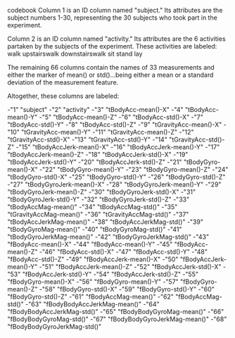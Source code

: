 codebook
Column 1 is an ID column named "subject."  Its attributes are the subject numbers 1-30, representing the 30 subjects who took part in the experiment.

Column 2 is an ID column named "activity." Its attributes are the 6 activities partaken by the subjects of the experiment. These activities are labeled: 
walk
upstairswalk
downstairswalk
sit
stand
lay

The remaining 66 columns contain the names of 33 measurements and either the marker of mean() or std()...being either a mean or a standard deviation of the measurement feature.

Altogether, these columns are labeled:

-"1" "subject"
-"2" "activity"
-"3" "tBodyAcc-mean()-X"
-"4" "tBodyAcc-mean()-Y"
-"5" "tBodyAcc-mean()-Z"
-"6" "tBodyAcc-std()-X"
-"7" "tBodyAcc-std()-Y"
-"8" "tBodyAcc-std()-Z"
-"9" "tGravityAcc-mean()-X"
-"10" "tGravityAcc-mean()-Y"
-"11" "tGravityAcc-mean()-Z"
-"12" "tGravityAcc-std()-X"
-"13" "tGravityAcc-std()-Y"
-"14" "tGravityAcc-std()-Z"
-"15" "tBodyAccJerk-mean()-X"
-"16" "tBodyAccJerk-mean()-Y"
-"17" "tBodyAccJerk-mean()-Z"
-"18" "tBodyAccJerk-std()-X"
-"19" "tBodyAccJerk-std()-Y"
-"20" "tBodyAccJerk-std()-Z"
-"21" "tBodyGyro-mean()-X"
-"22" "tBodyGyro-mean()-Y"
-"23" "tBodyGyro-mean()-Z"
-"24" "tBodyGyro-std()-X"
-"25" "tBodyGyro-std()-Y"
-"26" "tBodyGyro-std()-Z"
-"27" "tBodyGyroJerk-mean()-X"
-"28" "tBodyGyroJerk-mean()-Y"
-"29" "tBodyGyroJerk-mean()-Z"
-"30" "tBodyGyroJerk-std()-X"
-"31" "tBodyGyroJerk-std()-Y"
-"32" "tBodyGyroJerk-std()-Z"
-"33" "tBodyAccMag-mean()"
-"34" "tBodyAccMag-std()"
-"35" "tGravityAccMag-mean()"
-"36" "tGravityAccMag-std()"
-"37" "tBodyAccJerkMag-mean()"
-"38" "tBodyAccJerkMag-std()"
-"39" "tBodyGyroMag-mean()"
-"40" "tBodyGyroMag-std()"
-"41" "tBodyGyroJerkMag-mean()"
-"42" "tBodyGyroJerkMag-std()"
-"43" "fBodyAcc-mean()-X"
-"44" "fBodyAcc-mean()-Y"
-"45" "fBodyAcc-mean()-Z"
-"46" "fBodyAcc-std()-X"
-"47" "fBodyAcc-std()-Y"
-"48" "fBodyAcc-std()-Z"
-"49" "fBodyAccJerk-mean()-X"
-"50" "fBodyAccJerk-mean()-Y"
-"51" "fBodyAccJerk-mean()-Z"
-"52" "fBodyAccJerk-std()-X"
-"53" "fBodyAccJerk-std()-Y"
-"54" "fBodyAccJerk-std()-Z"
-"55" "fBodyGyro-mean()-X"
-"56" "fBodyGyro-mean()-Y"
-"57" "fBodyGyro-mean()-Z"
-"58" "fBodyGyro-std()-X"
-"59" "fBodyGyro-std()-Y"
-"60" "fBodyGyro-std()-Z"
-"61" "fBodyAccMag-mean()"
-"62" "fBodyAccMag-std()"
-"63" "fBodyBodyAccJerkMag-mean()"
-"64" "fBodyBodyAccJerkMag-std()"
-"65" "fBodyBodyGyroMag-mean()"
-"66" "fBodyBodyGyroMag-std()"
-"67" "fBodyBodyGyroJerkMag-mean()"
-"68" "fBodyBodyGyroJerkMag-std()"


